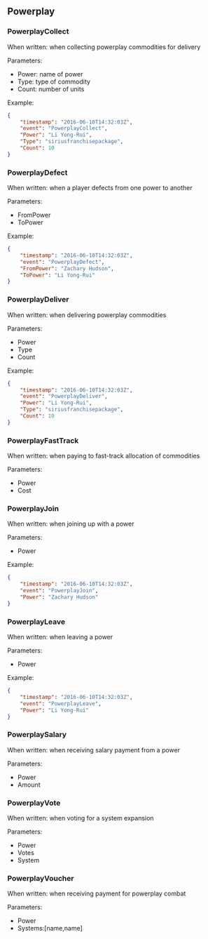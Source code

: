 ## Powerplay

### PowerplayCollect

When written: when collecting powerplay commodities for delivery

Parameters:

- Power: name of power
- Type: type of commodity
- Count: number of units

Example:

```json
{
    "timestamp": "2016-06-10T14:32:03Z",
    "event": "PowerplayCollect",
    "Power": "Li Yong-Rui",
    "Type": "siriusfranchisepackage",
    "Count": 10
}
```

### PowerplayDefect

When written: when a player defects from one power to another

Parameters:

- FromPower
- ToPower

Example:

```json
{
    "timestamp": "2016-06-10T14:32:03Z",
    "event": "PowerplayDefect",
    "FromPower": "Zachary Hudson",
    "ToPower": "Li Yong-Rui"
}
```

### PowerplayDeliver

When written: when delivering powerplay commodities

Parameters:

- Power
- Type
- Count

Example:

```json
{
    "timestamp": "2016-06-10T14:32:03Z",
    "event": "PowerplayDeliver",
    "Power": "Li Yong-Rui",
    "Type": "siriusfranchisepackage",
    "Count": 10
}
```

### PowerplayFastTrack

When written: when paying to fast-track allocation of commodities

Parameters:

- Power
- Cost

### PowerplayJoin

When written: when joining up with a power

Parameters:

- Power

Example:

```json
{
    "timestamp": "2016-06-10T14:32:03Z",
    "event": "PowerplayJoin",
    "Power": "Zachary Hudson"
}
```

### PowerplayLeave

When written: when leaving a power

Parameters:

- Power

Example:

```json
{
    "timestamp": "2016-06-10T14:32:03Z",
    "event": "PowerplayLeave",
    "Power": "Li Yong-Rui"
}
```

### PowerplaySalary

When written: when receiving salary payment from a power

Parameters:

- Power
- Amount

### PowerplayVote

When written: when voting for a system expansion

Parameters:

- Power
- Votes
- System

### PowerplayVoucher

When written: when receiving payment for powerplay combat

Parameters:

- Power
- Systems:[name,name]
